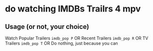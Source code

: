 # do watching IMDBs Trailrs 4 mpv

## Usage (or not, your choice)

Watch Popular Trailers
```imdb_pop P```
OR Recent Trailers
```imdb_pop R```
OR TV Trailers
```imdb_pop T```
OR
Do nothing, just because you can

